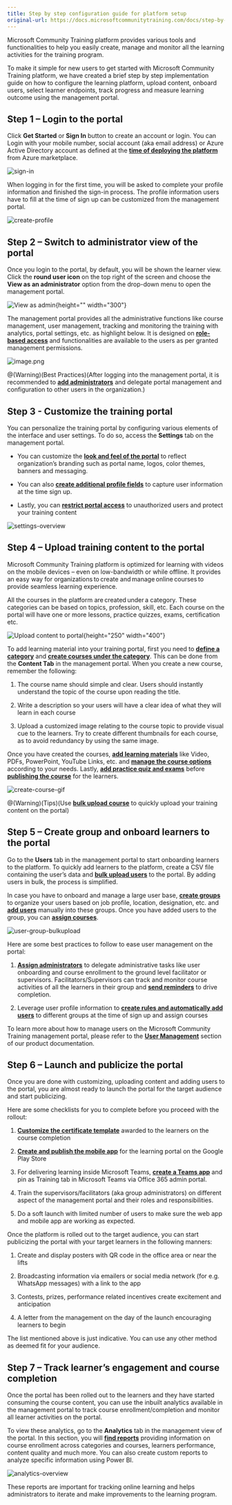 ```yaml
---
title: Step by step configuration guide for platform setup
original-url: https://docs.microsoftcommunitytraining.com/docs/step-by-step-configuration-guide
---
```

Microsoft Community Training platform provides various tools and functionalities to help you easily create, manage and monitor all the learning activities for the training program. 

To make it simple for new users to get started with Microsoft Community Training platform, we have created a brief step by step implementation guide on how to configure the learning platform, upload content, onboard users, select learner endpoints, track progress and measure learning outcome using the management portal.  
 
## Step 1 – Login to the portal
 
Click **Get Started** or **Sign In** button to create an account or login. You can Login with your mobile number, social account (aka email address) or Azure Active Directory account as defined at the [**time of deploying the platform**](https://docs.microsoftcommunitytraining.com/v1/docs/installation-guide-detailed-steps) from Azure marketplace.  

![sign-in](../media/sign-in.png)

When logging in for the first time, you will be asked to complete your profile information and finished the sign-in process. The profile information users have to fill at the time of sign up can be customized from the management portal. 

![create-profile](../media/create-profile.gif)
 
## Step 2 – Switch to administrator view of the portal

Once you login to the portal, by default, you will be shown the learner view. Click the **round user icon** on the top right of the screen and choose the **View as an administrator** option from the drop-down menu to open the management portal.  

![View as admin](../media/View%20as%20admin.png){height="" width="300"}

The management portal provides all the administrative functions like course management, user management, tracking and monitoring the training with analytics, portal settings, etc. as highlight below. It is designed on [**role-based access**](https://docs.microsoftcommunitytraining.com/docs/user-role-and-management-portal-overview) and functionalities are available to the users as per granted management permissions.

![image.png](../media/image%28426%29.png)


@(Warning)(Best Practices)(After logging into the management portal, it is recommended to [**add administrators**](https://docs.microsoftcommunitytraining.com/docs/add-an-administrtor-to-the-portal) and delegate portal management and configuration to other users in the organization.)

## Step 3 - Customize the training portal

You can personalize the training portal by configuring various elements of the interface and user settings. To do so, access the **Settings** tab on the management portal. 

* You can customize the [**look and feel of the portal**](https://docs.microsoftcommunitytraining.com/docs/configure-the-look-and-feel-of-your-portal)  to reflect organization’s branding such as portal name, logos, color themes, banners and messaging.

*  You can also [**create additional profile fields**](https://docs.microsoftcommunitytraining.com/docs/add-additional-profile-fields-for-user-information) to capture user information at the time sign up.

*  Lastly, you can [**restrict portal access**](https://docs.microsoftcommunitytraining.com/docs/restrict-portal-access-to-users-outside-your-organization) to  unauthorized users and protect your training content

![settings-overview](../media/settings-overview.gif)

## Step 4 – Upload training content to the portal  
 
Microsoft Community Training platform  is optimized for learning with videos on the mobile devices – even on low-bandwidth or while offline. It provides an easy way for organizations to create and manage online courses to provide seamless learning experience.   
 
All the courses in the platform are created under a category. These categories can be based on topics, profession, skill, etc. Each course on the portal will have one or more lessons, practice quizzes, exams, certification etc. 

![Upload content to portal](../media/Upload%20content%20to%20portal.png){height="250" width="400"}

To add learning material into your training portal, first you need to [**define a category**](https://docs.microsoftcommunitytraining.com/docs/create-a-course-category)  and [**create courses under the category**](https://microsoftindia.document360.io/docs/create-a-course-category). This can be done from the **Content Tab** in the management portal. When you create a new course, remember the following: 

1. The course name should simple and clear. Users should instantly understand the topic of the course upon reading the title. 

2. Write a description so your users will have a clear idea of what they will learn in each course 

3. Upload a customized image relating to the course topic to provide visual cue to the learners. Try to create different thumbnails for each course, as to avoid redundancy by using the same image. 

 Once you have created the courses, [**add learning materials**](https://docs.microsoftcommunitytraining.com/docs/upload-content-to-a-course) like Video, PDFs, PowerPoint, YouTube Links, etc. and [**manage the course options**](https://microsoftindia.document360.io/docs/manage-user-enrollment-for-a-course-1) according to your needs. Lastly, [**add practice quiz and exams**](https://microsoftindia.document360.io/docs/create-practice-course-and-exam) before [**publishing the course**](https://microsoftindia.document360.io/docs/publishing-course) for the learners. 
 
 ![create-course-gif](../media/create-course-gif.gif)
 
@(Warning)(Tips)(Use [**bulk upload course**](https://microsoftindia.document360.io/docs/create-a-new-course#option-2--create-multiple-courses-in-a-category) to quickly upload your training content on the portal)

## Step 5 – Create group and onboard learners to the portal  
 
Go to the **Users** tab in the management portal to start onboarding learners to the platform. To quickly add learners to the platform, create a CSV file containing the user’s data and [**bulk upload users**](https://microsoftindia.document360.io/docs/create-a-new-group-1#add-multiple-users-to-a-group) to the portal. By adding users in bulk, the process is simplified.  
 
In case you have to onboard and manage a large user base, [**create groups**](https://microsoftindia.document360.io/docs/create-a-new-group-1) to organize your users based on job profile, location, designation, etc. and [**add users**](https://microsoftindia.document360.io/docs/create-a-new-group-1#add-users-manually-to-group) manually into these groups. Once you have added users to the group, you can [**assign courses**](https://microsoftindia.document360.io/docs/assign-course-to-group-users-1). 
 
![user-group-bulkupload](../media/user-group-bulkupload.gif)
 
Here are some best practices to follow to ease user management on the portal: 

1. [**Assign administrators**](https://docs.microsoftcommunitytraining.com/docs/add-an-administrtor-to-the-portal#add-a-group-administrator-to-the-portal) to delegate administrative tasks like user onboarding and course enrollment to the ground level facilitator or supervisors. Facilitators/Supervisors can track and monitor course activities of all the learners in their group and [**send reminders**](https://docs.microsoftcommunitytraining.com/docs/send-announcement-to-the-users) to drive completion.  

2. Leverage user profile information to [**create rules and automatically add users**](https://docs.microsoftcommunitytraining.com/docs/setup-automatic-user-enrollment-for-a-group-1) to different groups at the time of sign up and assign courses  

To learn more about how to manage users on the Microsoft Community Training management portal, please refer to the [**User Management**](https://docs.microsoftcommunitytraining.com/docs/user-management-overview-1) section of our product documentation. 

## Step 6 – Launch and publicize the portal  
 
Once you are done with customizing, uploading content and adding users to the portal, you are almost ready to launch the portal for the target audience and start publicizing.  
 
Here are some checklists for you to complete before you proceed with the rollout: 

1. [**Customize the certificate template**](https://docs.microsoftcommunitytraining.com/docs/customize-the-certificate-template) awarded to the learners on the course completion  

2. [**Create and publish the mobile app**](https://docs.microsoftcommunitytraining.com/v1/docs/create-mobile-app-for-your-training-portal) for the learning portal on the Google Play Store  

3. For delivering learning inside Microsoft Teams, [**create a Teams app**](https://docs.microsoftcommunitytraining.com/docs/create-teams-app-for-your-training-portal) and pin as Training tab in Microsoft Teams via Office 365 admin portal.

4. Train the supervisors/facilitators (aka group administrators) on different aspect of the management portal and their roles and responsibilities.

5. Do a soft launch with limited number of users to make sure the web app and mobile app are working as expected. 

Once the platform is rolled out to the target audience, you can start publicizing the portal with your target learners in the following manners: 

1. Create and display posters with QR code in the office area or near the lifts  

2. Broadcasting information via emailers or social media network (for e.g. WhatsApp messages) with a link to the app 

3. Contests, prizes, performance related incentives create excitement and anticipation 

4. A letter from the management on the day of the launch encouraging learners to begin 

 The list mentioned above is just indicative. You can use any other method as deemed fit for your audience.
 
##  Step 7 – Track learner’s engagement and course completion  
 
Once the portal has been rolled out to the learners and they have started consuming the course content, you can  use the inbuilt analytics available in the management portal to track course enrollment/completion and monitor all learner activities on the portal.  
 
To view these analytics, go to the **Analytics** tab in the management view of the portal. In this section, you will [**find reports**](https://docs.microsoftcommunitytraining.com/docs/analytics-overview) providing information on course enrollment across categories and courses, learners performance, content quality and much more. You can also create custom reports to analyze specific information using Power BI. 
 
![analytics-overview](../media/analytics-overview.gif)

These reports are important for tracking online learning and helps administrators to iterate and make improvements to the learning program. 

